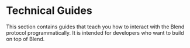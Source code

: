 # Technical Guides

This section contains guides that teach you how to interact with the Blend protocol programmatically. It is intended for developers who want to build on top of Blend.
